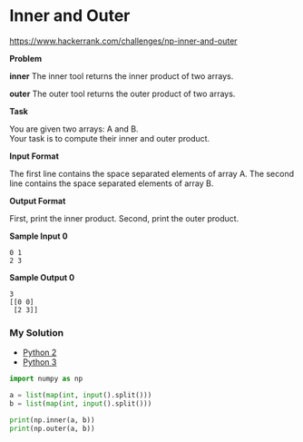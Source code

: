 # Inner and Outer

https://www.hackerrank.com/challenges/np-inner-and-outer

**Problem**

**inner**
The inner tool returns the inner product of two arrays.

**outer**
The outer tool returns the outer product of two arrays.

**Task**

You are given two arrays: A and B.   
Your task is to compute their inner and outer product.

**Input Format**
    
The first line contains the space separated elements of array A. 
The second line contains the space separated elements of array B.

**Output Format**

First, print the inner product. 
Second, print the outer product.

**Sample Input 0**

```
0 1
2 3
```

**Sample Output 0**

```
3
[[0 0]
 [2 3]]
```

### My Solution

- [Python 2](python2.py)
- [Python 3](python3.py)
```python
import numpy as np

a = list(map(int, input().split()))
b = list(map(int, input().split()))

print(np.inner(a, b))
print(np.outer(a, b))
````